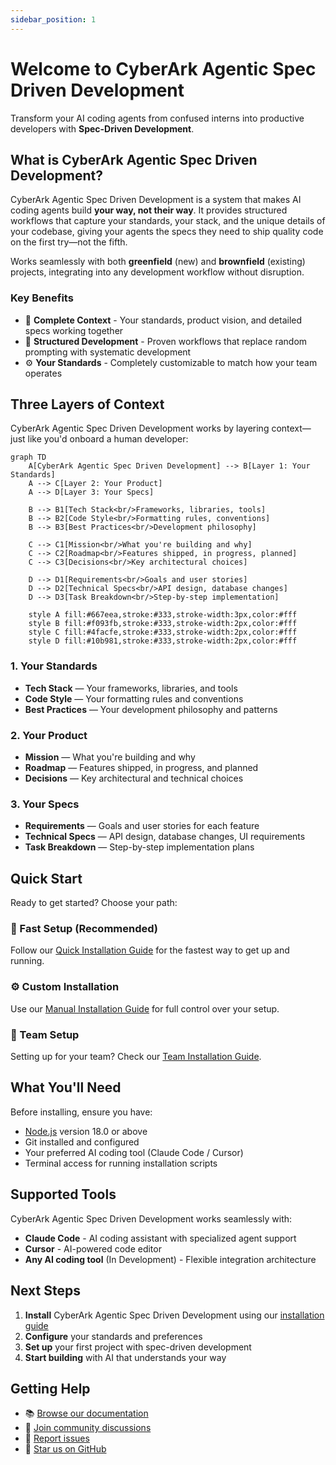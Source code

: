 ```yaml
---
sidebar_position: 1
---
```


# Welcome to CyberArk Agentic Spec Driven Development

Transform your AI coding agents from confused interns into productive developers with **Spec-Driven Development**.

## What is CyberArk Agentic Spec Driven Development?

CyberArk Agentic Spec Driven Development is a system that makes AI coding agents build **your way, not their way**. It provides structured workflows that capture your standards, your stack, and the unique details of your codebase, giving your agents the specs they need to ship quality code on the first try—not the fifth.

Works seamlessly with both **greenfield** (new) and **brownfield** (existing) projects, integrating into any development workflow without disruption.

### Key Benefits

- 🎯 **Complete Context** - Your standards, product vision, and detailed specs working together
- 🔄 **Structured Development** - Proven workflows that replace random prompting with systematic development
- ⚙️ **Your Standards** - Completely customizable to match how your team operates

## Three Layers of Context

CyberArk Agentic Spec Driven Development works by layering context—just like you'd onboard a human developer:

```mermaid
graph TD
    A[CyberArk Agentic Spec Driven Development] --> B[Layer 1: Your Standards]
    A --> C[Layer 2: Your Product]
    A --> D[Layer 3: Your Specs]
    
    B --> B1[Tech Stack<br/>Frameworks, libraries, tools]
    B --> B2[Code Style<br/>Formatting rules, conventions]
    B --> B3[Best Practices<br/>Development philosophy]
    
    C --> C1[Mission<br/>What you're building and why]
    C --> C2[Roadmap<br/>Features shipped, in progress, planned]
    C --> C3[Decisions<br/>Key architectural choices]
    
    D --> D1[Requirements<br/>Goals and user stories]
    D --> D2[Technical Specs<br/>API design, database changes]
    D --> D3[Task Breakdown<br/>Step-by-step implementation]
    
    style A fill:#667eea,stroke:#333,stroke-width:3px,color:#fff
    style B fill:#f093fb,stroke:#333,stroke-width:2px,color:#fff
    style C fill:#4facfe,stroke:#333,stroke-width:2px,color:#fff
    style D fill:#10b981,stroke:#333,stroke-width:2px,color:#fff
```

### 1. Your Standards
- **Tech Stack** — Your frameworks, libraries, and tools
- **Code Style** — Your formatting rules and conventions
- **Best Practices** — Your development philosophy and patterns

### 2. Your Product
- **Mission** — What you're building and why
- **Roadmap** — Features shipped, in progress, and planned
- **Decisions** — Key architectural and technical choices

### 3. Your Specs
- **Requirements** — Goals and user stories for each feature
- **Technical Specs** — API design, database changes, UI requirements
- **Task Breakdown** — Step-by-step implementation plans

## Quick Start

Ready to get started? Choose your path:

### 🚀 Fast Setup (Recommended)
Follow our [Quick Installation Guide](./installation/quick-start) for the fastest way to get up and running.

### ⚙️ Custom Installation
Use our [Manual Installation Guide](./installation/manual) for full control over your setup.

### 👥 Team Setup
Setting up for your team? Check our [Team Installation Guide](./installation/team-setup).

## What You'll Need

Before installing, ensure you have:

- [Node.js](https://nodejs.org/en/download/) version 18.0 or above
- Git installed and configured
- Your preferred AI coding tool (Claude Code / Cursor)
- Terminal access for running installation scripts

## Supported Tools

CyberArk Agentic Spec Driven Development works seamlessly with:

- **Claude Code** - AI coding assistant with specialized agent support
- **Cursor** - AI-powered code editor
- **Any AI coding tool** (In Development) - Flexible integration architecture

## Next Steps

1. **Install** CyberArk Agentic Spec Driven Development using our [installation guide](./installation/overview)
2. **Configure** your standards and preferences
3. **Set up** your first project with spec-driven development
4. **Start building** with AI that understands your way

## Getting Help

- 📚 [Browse our documentation](./installation/overview)
- 💬 [Join community discussions](https://github.com/ChenReuven/cyberark-ai-spec-os/discussions)
- 🐛 [Report issues](https://github.com/ChenReuven/cyberark-ai-spec-os/issues)
- 🌟 [Star us on GitHub](https://github.com/ChenReuven/cyberark-ai-spec-os)
